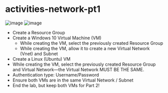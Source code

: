 # activities-network-pt1


![image](https://github.com/user-attachments/assets/8e15530e-d851-4467-8421-61c172f9daf0)    ![image](https://github.com/user-attachments/assets/d1312f37-beb9-4a8d-ae16-3d7fe269a48d)





- Create a Resource Group
- Create a Windows 10 Virtual Machine (VM)
   - While creating the VM, select the previously created Resource Group
   - While creating the VM, allow it to create a new Virtual Network (Vnet) and Subnet
- Create a Linux (Ubuntu) VM
- While creating the VM, select the previously created Resource Group and Virtual Network—the Virtual Network MUST BE THE SAME.
- Authentication type: Username/Password
- Ensure both VMs are in the same Virtual Network / Subnet
- End the lab, but keep both VMs for Part 2!
